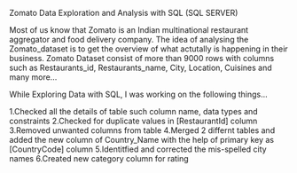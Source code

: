 Zomato Data Exploration and Analysis with SQL (SQL SERVER)

Most of us know that Zomato is an Indian multinational restaurant aggregator and food delivery company.
The idea of analysing the Zomato_dataset is to get the overview of what actutally is happening in their business. 
Zomato Dataset consist of more than 9000 rows with columns such as Restaurants_id, Restaurants_name, City, Location, Cuisines and many more...

While Exploring Data with SQL, I was working on the following things...

1.Checked all the details of table such column name, data types and constraints
2.Checked for duplicate values in [RestaurantId] column
3.Removed unwanted columns from table
4.Merged 2 differnt tables and added the new column of Country_Name with the help of primary key as [CountryCode] column
5.Identitfied and corrected the mis-spelled city names
6.Created new category column for rating

